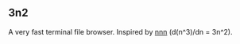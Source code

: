 ## 3n2

A very fast terminal file browser.  Inspired by [nnn](https://github.com/jarun/nnn) (d(n^3)/dn = 3n^2).
